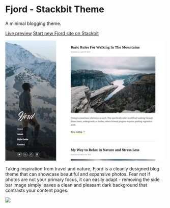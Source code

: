 # Fjord - Stackbit Theme
A minimal blogging theme.

[Live preview](https://themes.stackbit.com/demos/fjord/)
[Start new Fjord site on Stackbit](http://app.stackbit.com/wizard?theme=fjord)

![](https://github.com/stackbithq/stackbit-theme-fjord/blob/master/stackbit/images/demo-1024x768.png?raw=true "")

Taking inspiration from travel and nature, Fjord is a cleanly designed blog theme that can showcase beautiful and expansive photos. Fear not if photos are not your primary focus, it can easily adapt - removing the side bar image simply leaves a clean and pleasant dark background that contrasts your content pages.


![](https://www.stackbit.com/images/theme-fjord-ani.gif "")

